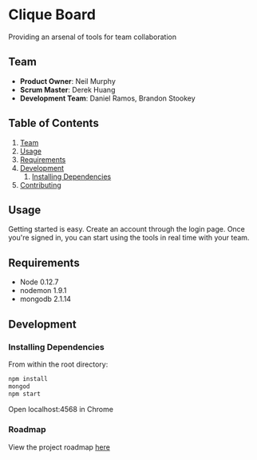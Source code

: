 # Clique Board

Providing an arsenal of tools for team collaboration

## Team

  - __Product Owner__: Neil Murphy
  - __Scrum Master__: Derek Huang
  - __Development Team__: Daniel Ramos, Brandon Stookey

## Table of Contents

1. [Team](#team)
1. [Usage](#Usage)
1. [Requirements](#requirements)
1. [Development](#development)
    1. [Installing Dependencies](#installing-dependencies)
1. [Contributing](#contributing)

## Usage

Getting started is easy. Create an account through the login page. Once you're signed in, you can start using the tools in real time with your team.

## Requirements

- Node 0.12.7
- nodemon 1.9.1
- mongodb 2.1.14

## Development

### Installing Dependencies

From within the root directory:

```sh
npm install
mongod
npm start
```

Open localhost:4568 in Chrome

### Roadmap

View the project roadmap [here](https://github.com/HRR12-Triceratops/hrr12-triceratops-greenfield/issues)
